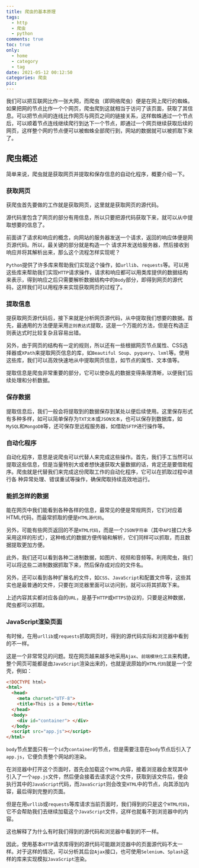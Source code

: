 ```yaml
---
title: 爬虫的基本原理
tags:
  - http
  - 爬虫
  - python
comments: true
toc: true
only:
  - home
  - category
  - tag
date: 2021-05-12 00:12:50
categories: 爬虫
pic:
---
```


我们可以把互联网比作一张大网，而爬虫（即网络爬虫）便是在网上爬行的蜘蛛。如果把网的节点比作一个个网页，爬虫爬到这就相当于访问了该页面，获取了其信息。可以把节点间的连线比作网页与网页之间的链接关系，这样蜘蛛通过一个节点后，可以顺着节点连线继续爬行到达下一个节点，即通过一个网页继续获取后续的网页，这样整个网的节点便可以被蜘蛛全部爬行到，网站的数据就可以被抓取下来了。

## 爬虫概述

简单来说，爬虫就是获取网页并提取和保存信息的自动化程序，概要介绍一下。

### 获取网页

获爬虫首先要做的工作就是获取网页，这里就是获取网页的源代码。

源代码里包含了网页的部分有用信息，所以只要把源代码获取下来，就可以从中提取想要的信息了。

前面讲了请求和响应的概念，向网站的服务器发送一个请求，返回的响应体便是网页源代码。所以，最关键的部分就是构造一个 请求并发送给服务器，然后接收到响应并将其解析出来，那么这个流程怎样实现呢？

`Python`提供了许多库来帮助我们实现这个操作，如`urllib`、`requests`等。可以用这些库来帮助我们实现`HTTP`请求操作，请求和响应都可以用类库提供的数据结构来表示，得到响应之后只需要解析数据结构中的`Body`部分，即得到网页的源代码，这样我们可以用程序来实现获取网页的过程了。 

### 提取信息

提获取网页源代码后，接下来就是分析网页源代码，从中提取我们想要的数据。首先，最通用的方法便是采用`正则表达式`提取，这是一个万能的方法，但是在构造正则表达式时比较复杂且容易出错。

另外，由于网页的结构有一定的规则，所以还有一些根据网页节点属性、CSS选择器或`XPath`来提取网页信息的库，如`Beautiful Soup`、`pyquery`、`lxml`等。使用这些库，我们可以高效快速地从中提取网页信息，如节点的属性、文本值等。

提取信息是爬虫非常重要的部分，它可以使杂乱的数据变得条理清晰，以便我们后续处理和分析数据。

### 保存数据

提取信息后，我们一般会将提取到的数据保存到某处以便后续使用。这里保存形式有多种多样，如可以简单保存为`TXT文本`或`JSON文本`，也可以保存到数据库，如`MySQL`和`MongoDB`等，还可保存至远程服务器，如借助`SFTP`进行操作等。

### 自动化程序

自动化程序，意思是说爬虫可以代替人来完成这些操作。首先，我们手工当然可以提取这些信息，但是当量特别大或者想快速获取大量数据的话，肯定还是要借助程序。爬虫就是代替我们来完成这份爬取工作的自动化程序，它可以在抓取过程中进行各 种异常处理、错误重试等操作，确保爬取持续高效地运行。

### 能抓怎样的数据

能在网页中我们能看到各种各样的信息，最常见的便是常规网页，它们对应着 HTML代码，而最常抓取的便是`HTML源代码`。

另外，可能有些网页返回的不是`HTML代码`，而是一个`JSON字符串`（其中`API`接口大多采用这样的形式），这种格式的数据方便传输和解析，它们同样可以抓取，而且数据提取更加方便。

此外，我们还可以看到各种二进制数据，如图片、视频和音频等。利用爬虫，我们可以将这些二进制数据抓取下来，然后保存成对应的文件名。

另外，还可以看到各种扩展名的文件，如`CSS`、`JavaScript`和配置文件等，这些其实也是最普通的文件，只要在浏览器里面可以访问到，就可以将其抓取下来。

上述内容其实都对应各自的`URL`，是基于`HTTP`或`HTTPS`协议的，只要是这种数据，爬虫都可以抓取。

### JavaScript渲染页面

有时候，在用`urllib`或`requests`抓取网页时，得到的源代码实际和浏览器中看到的不一样。

这是一个非常常见的问题。现在网页越来越多地采用`Ajax`、`前端模块化工具`来构建，整个网页可能都是由`JavaScript`渲染出来的，也就是说原始的`HTML代码`就是一个空壳，例如：

```html
<!DOCTYPE html> 
<html> 
  <head> 
    <meta charset="UTF-8"> 
    <title>This is a Demo</title> 
  </head> 
  <body>
    <div id="container"> </div> 
  </body> 
  <script src="app.js"></script> 
</html> 
```

`body`节点里面只有一个`id`为`container`的节点，但是需要注意在`body`节点后引入了`app.js`，它便负责整个网站的渲染。

在浏览器中打开这个页面时，首先会加载这个`HTML`内容，接着浏览器会发现其中引入了一个`app.js`文件，然后便会接着去请求这个文件，获取到该文件后，便会执行其中的`JavaScript`代码，而`JavaScript`则会改变`HTML`中的节点，向其添加内容，最后得到完整的页面。

但是在用`urllib`或`requests`等库请求当前页面时，我们得到的只是这个`HTML代码`，它不会帮助我们去继续加载这个`JavaScript`文件，这样也就看不到浏览器中的内容。

这也解释了为什么有时我们得到的源代码和浏览器中看到的不一样。

因此，使用基本`HTTP`请求库得到的源代码可能跟浏览器中的页面源代码不太一样。对于这样的情况，可以分析其后台`Ajax`接口，也可使用`Selenium`、`Splash`这样的库来实现模拟`JavaScript`渲染。
